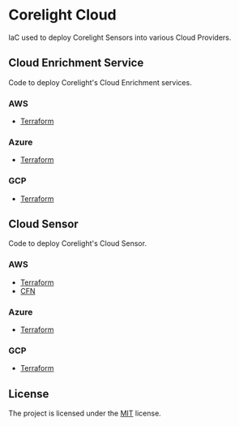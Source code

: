 # Corelight Cloud

IaC used to deploy Corelight Sensors into various Cloud Providers.

## Cloud Enrichment Service

Code to deploy Corelight's Cloud Enrichment services.

### AWS

* [Terraform][terraform-aws-enrichment]

[terraform-aws-enrichment]: https://github.com/corelight/terraform-aws-enrichment/

### Azure

* [Terraform][terraform-azure-enrichment]

[terraform-azure-enrichment]: https://github.com/corelight/terraform-azure-enrichment/

### GCP

* [Terraform][terraform-gcp-enrichment]

[terraform-gcp-enrichment]: https://github.com/corelight/terraform-gcp-sensor/

## Cloud Sensor

Code to deploy Corelight's Cloud Sensor.

### AWS

* [Terraform][terraform-aws-sensor]
* [CFN][cfn-aws-sensor]

[terraform-aws-sensor]: https://github.com/corelight/terraform-aws-sensor/
[cfn-aws-sensor]: https://github.com/corelight/corelight-cloud/tree/main/cloud-native-iac/AWS

### Azure

* [Terraform][terraform-azure-sensor]

[terraform-azure-sensor]: https://github.com/corelight/terraform-azure-sensor/

### GCP

* [Terraform][terraform-gcp-sensor]

[terraform-gcp-sensor]: https://github.com/corelight/terraform-gcp-enrichment/

## License

The project is licensed under the [MIT][] license.

[MIT]: LICENSE
